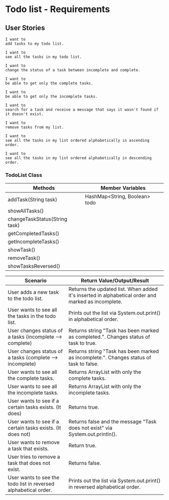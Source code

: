 # Todo list - Requirements

## User Stories

```
I want to 
add tasks to my todo list.
```
```
I want to 
see all the tasks in my todo list.
```
```
I want to 
change the status of a task between incomplete and complete.
```
```
I want to 
be able to get only the complete tasks.
```
```
I want to 
be able to get only the incomplete tasks.
```
```
I want to 
search for a task and receive a message that says it wasn't found if it doesn't exist.
```
```
I want to 
remove tasks from my list.
```
```
I want to 
see all the tasks in my list ordered alphabetically in ascending order.
```
```
I want to 
see all the tasks in my list ordered alphabetically in descending order.
```

### TodoList Class

| Methods                       | Member Variables              |
|-------------------------------|-------------------------------|
| addTask(String task)          | HashMap<String, Boolean> todo |
| showAllTasks()                |                               |
| changeTaskStatus(String task) |                               |
| getCompletedTasks()           |                               |
| getIncompleteTasks()          |                               |
| showTask()                    |                               |
| removeTask()                  |                               |
| showTasksReversed()           |                               |

| Scenario                                                        | Return Value/Output/Result                                                                         |
|-----------------------------------------------------------------|----------------------------------------------------------------------------------------------------|
| User adds a new task to the todo list.                          | Returns the updated list. When added it's inserted in alphabetical order and marked as incomplete. |
| User wants to see all the tasks in the todo list.               | Prints out the list via System.out.print() in alphabetical order.                                  |
| User changes status of a tasks (incomplete --> complete)        | Returns string "Task has been marked as completed.". Changes status of task to true.               |
| User changes status of a tasks (complete --> incomplete)        | Returns string "Task has been marked as incomplete.". Changes status of task to false.             |
| User wants to see all the complete tasks.                       | Returns ArrayList with only the complete tasks.                                                    |
| User wants to see all the incomplete tasks.                     | Returns ArrayList with only the incomplete tasks.                                                  |
| User wants to see if a certain tasks exists. (It does)          | Returns true.                                                                                      |
| User wants to see if a certain tasks exists. (It does not)      | Returns false and the message "Task does not exist" via System.out.println().                      |
| User wants to remove a task that exists.                        | Return true.                                                                                       |
| User tries to remove a task that does not exist.                | Returns false.                                                                                     |
| User wants to see the todo list in reversed alphabetical order. | Prints out the list via System.out.print() in reversed alphabetical order.                         |
